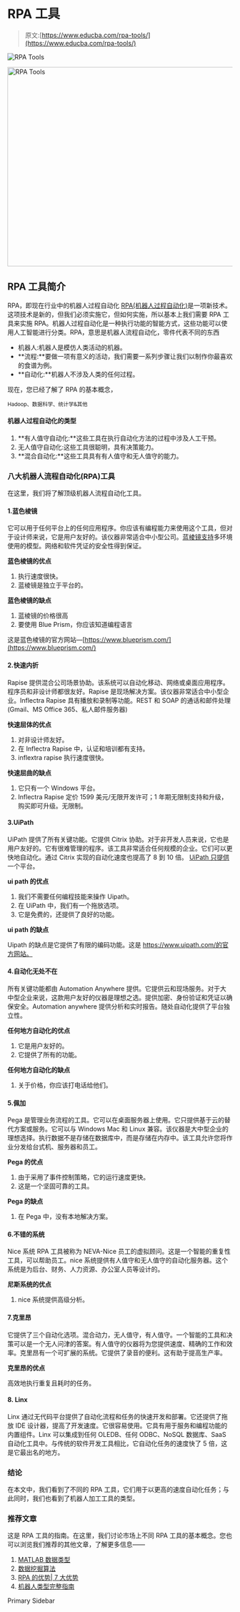 # RPA 工具

> 原文:[https://www.educba.com/rpa-tools/](https://www.educba.com/rpa-tools/)

![RPA Tools](../Images/1f7333e1893fca8e983204a0f51a7c2c.png)

<noscript><img class="alignnone size-full wp-image-214481" src="../Images/1f7333e1893fca8e983204a0f51a7c2c.png" alt="RPA Tools" width="900" height="446" data-original-src="https://cdn.educba.com/academy/wp-content/uploads/2019/08/RPA-Tools.png"/></noscript>

## RPA 工具简介

RPA，即现在行业中的机器人过程自动化 [RPA(机器人过程自动化)](https://www.educba.com/what-is-rpa/)是一项新技术。这项技术是新的，但我们必须实施它，但如何实施，所以基本上我们需要 RPA 工具来实施 RPA。机器人过程自动化是一种执行功能的智能方式，这些功能可以使用人工智能进行分类。RPA，意思是机器人流程自动化，零件代表不同的东西

*   机器人:机器人是模仿人类活动的机器。
*   **流程:**要做一项有意义的活动，我们需要一系列步骤让我们以制作你最喜欢的食谱为例。
*   **自动化:**机器人不涉及人类的任何过程。

现在，您已经了解了 RPA 的基本概念，

<small>Hadoop、数据科学、统计学&其他</small>

#### 机器人过程自动化的类型

1.  **有人值守自动化:**这些工具在执行自动化方法的过程中涉及人工干预。
2.  无人值守自动化:这些工具很聪明，具有决策能力。
3.  **混合自动化:**这些工具具有有人值守和无人值守的能力。

### 八大机器人流程自动化(RPA)工具

在这里，我们将了解顶级机器人流程自动化工具。

#### 1.蓝色棱镜

它可以用于任何平台上的任何应用程序。你应该有编程能力来使用这个工具，但对于设计师来说，它是用户友好的。该仪器非常适合中小型公司。[蓝棱镜支持](https://www.educba.com/what-is-blue-prism/)多环境使用的模型。网络和软件凭证的安全性得到保证。

**蓝色棱镜的优点**

1.  执行速度很快。
2.  蓝棱镜是独立于平台的。

**蓝色棱镜的缺点**

1.  蓝棱镜的价格很高
2.  要使用 Blue Prism，你应该知道编程语言

这是蓝色棱镜的官方网站—[https://www.blueprism.com/](https://www.blueprism.com/)

#### 2.快速内折

Rapise 提供混合公司场景协助。该系统可以自动化移动、网络或桌面应用程序。程序员和非设计师都很友好。Rapise 是现场解决方案。该仪器非常适合中小型企业。Inflectra Rapise 具有播放和录制等功能。REST 和 SOAP 的通话和邮件处理(Gmail、MS Office 365、私人邮件服务器)

**快速屈体的优点**

1.  对非设计师友好。
2.  在 Inflectra Rapise 中，认证和培训都有支持。
3.  inflextra rapise 执行速度很快。

**快速屈曲的缺点**

1.  它只有一个 Windows 平台。
2.  Inflectra Rapise 定价 1599 美元/无限开发许可；1 年期无限制支持和升级，购买即可升级。无限制。

#### 3.UiPath

UiPath 提供了所有关键功能。它提供 Citrix 协助。对于非开发人员来说，它也是用户友好的。它有很难管理的程序。该工具非常适合任何规模的企业。它们可以更快地自动化。通过 Citrix 实现的自动化速度也提高了 8 到 10 倍。 [UiPath 只提供](https://www.educba.com/uipath-careers/)一个平台。

**ui path 的优点**

1.  我们不需要任何编程技能来操作 Uipath。
2.  在 UiPath 中，我们有一个拖放选项。
3.  它是免费的，还提供了良好的功能。

**ui path 的缺点**

Uipath 的缺点是它提供了有限的编码功能。这是 https://www.uipath.com/的官方网站。

#### 4.自动化无处不在

所有关键功能都由 Automation Anywhere 提供。它提供云和现场服务。对于大中型企业来说，这款用户友好的仪器是理想之选。提供加密、身份验证和凭证以确保安全。Automation anywhere 提供分析和实时报告。随处自动化提供了平台独立性。

**任何地方自动化的优点**

1.  它是用户友好的。
2.  它提供了所有的功能。

**任何地方自动化的缺点**

1.  关于价格，你应该打电话给他们。

#### 5.佩加

Pega 是管理业务流程的工具。它可以在桌面服务器上使用。它只提供基于云的替代方案或服务。它可以与 Windows Mac 和 Linux 兼容。该仪器是大中型企业的理想选择。执行数据不是存储在数据库中，而是存储在内存中。该工具允许您将作业分发给台式机、服务器和员工。

**Pega 的优点**

1.  由于采用了事件控制策略，它的运行速度更快。
2.  这是一个坚固可靠的工具。

**Pega 的缺点**

1.  在 Pega 中，没有本地解决方案。

#### 6.不错的系统

Nice 系统 RPA 工具被称为 NEVA-Nice 员工的虚拟顾问。这是一个智能的重复性工具，可以帮助员工。nice 系统提供有人值守和无人值守的自动化服务器。这个系统是为后台、财务、人力资源、办公室人员等设计的。

**尼斯系统的优点**

1.  nice 系统提供高级分析。

#### 7.克里昂

它提供了三个自动化选项。混合动力，无人值守，有人值守。一个智能的工具和决策可以是一个无人问津的答案。有人值守的仪器将为您提供速度、精确的工作和效率。克里昂有一个可扩展的系统。它提供了录音的便利。这有助于提高生产率。

**克里昂的优点**

高效地执行重复且耗时的任务。

#### 8\. Linx

Linx 通过无代码平台提供了自动化流程和任务的快速开发和部署。它还提供了拖放 IDE 设计器，提高了开发速度。它很容易使用。它具有用于服务和编程功能的内置组件。Linx 可以集成到任何 OLEDB、任何 ODBC、NoSQL 数据库、SaaS 自动化工具中。与传统的软件开发工具相比，它自动化任务的速度快了 5 倍，这是它最出名的地方。

### 结论

在本文中，我们看到了不同的 RPA 工具，它们用于以更高的速度自动化任务；与此同时，我们也看到了机器人加工工具的类型。

### 推荐文章

这是 RPA 工具的指南。在这里，我们讨论市场上不同 RPA 工具的基本概念。您也可以浏览我们推荐的其他文章，了解更多信息——

1.  [MATLAB 数据类型](https://www.educba.com/data-types-in-matlab/)
2.  [数据挖掘算法](https://www.educba.com/data-mining-algorithms/)
3.  [RPA 的优势| 7 大优势](https://www.educba.com/benefits-of-rpa/)
4.  [机器人类型完整指南](https://www.educba.com/types-of-robots/)

<footer class="entry-footer">

<aside class="sidebar sidebar-primary widget-area" role="complementary" aria-label="Primary Sidebar">Primary Sidebar</aside>

</footer>